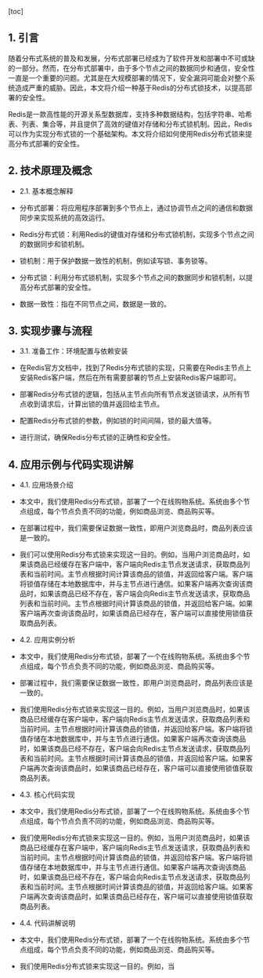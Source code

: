 
[toc]                    
                
                
## 1. 引言

随着分布式系统的普及和发展，分布式部署已经成为了软件开发和部署中不可或缺的一部分。然而，在分布式部署中，由于多个节点之间的数据同步和通信，安全性一直是一个重要的问题。尤其是在大规模部署的情况下，安全漏洞可能会对整个系统造成严重的威胁。因此，本文将介绍一种基于Redis的分布式锁技术，以提高部署的安全性。

Redis是一款高性能的开源关系型数据库，支持多种数据结构，包括字符串、哈希表、列表、集合等，并且提供了高效的键值对存储和分布式锁机制。因此，Redis可以作为实现分布式锁的一个基础架构。本文将介绍如何使用Redis分布式锁来提高分布式部署的安全性。

## 2. 技术原理及概念

- 2.1. 基本概念解释

- 分布式部署：将应用程序部署到多个节点上，通过协调节点之间的通信和数据同步来实现系统的高效运行。
- Redis分布式锁：利用Redis的键值对存储和分布式锁机制，实现多个节点之间的数据同步和锁机制。
- 锁机制：用于保护数据一致性的机制，例如读写锁、事务锁等。
- 分布式锁：利用分布式锁机制，实现多个节点之间的数据同步和锁机制，以提高分布式部署的安全性。
- 数据一致性：指在不同节点之间，数据是一致的。

## 3. 实现步骤与流程

- 3.1. 准备工作：环境配置与依赖安装

- 在Redis官方文档中，找到了Redis分布式锁的实现，只需要在Redis主节点上安装Redis客户端，然后在所有需要部署的节点上安装Redis客户端即可。
- 部署Redis分布式锁的逻辑，包括从主节点向所有节点发送锁请求，从所有节点收到请求后，计算出锁的值并返回给主节点。
- 配置Redis分布式锁的参数，例如锁的时间间隔，锁的最大值等。
- 进行测试，确保Redis分布式锁的正确性和安全性。

## 4. 应用示例与代码实现讲解

- 4.1. 应用场景介绍

- 本文中，我们使用Redis分布式锁，部署了一个在线购物系统。系统由多个节点组成，每个节点负责不同的功能，例如商品浏览、商品购买等。
- 在部署过程中，我们需要保证数据一致性，即用户浏览商品时，商品列表应该是一致的。
- 我们可以使用Redis分布式锁来实现这一目的。例如，当用户浏览商品时，如果该商品已经缓存在客户端中，客户端向Redis主节点发送请求，获取商品列表和当前时间。主节点根据时间计算该商品的锁值，并返回给客户端。客户端将锁值存储在本地数据库中，并与主节点进行通信。如果客户端再次查询该商品时，如果该商品已经不存在，客户端会向Redis主节点发送请求，获取商品列表和当前时间。主节点根据时间计算该商品的锁值，并返回给客户端。如果客户端再次查询该商品时，如果该商品已经存在，客户端可以直接使用锁值获取商品列表。
- 4.2. 应用实例分析

- 本文中，我们使用Redis分布式锁，部署了一个在线购物系统。系统由多个节点组成，每个节点负责不同的功能，例如商品浏览、商品购买等。
- 部署过程中，我们需要保证数据一致性，即用户浏览商品时，商品列表应该是一致的。
- 我们使用Redis分布式锁来实现这一目的。例如，当用户浏览商品时，如果该商品已经缓存在客户端中，客户端向Redis主节点发送请求，获取商品列表和当前时间。主节点根据时间计算该商品的锁值，并返回给客户端。客户端将锁值存储在本地数据库中，并与主节点进行通信。如果客户端再次查询该商品时，如果该商品已经不存在，客户端会向Redis主节点发送请求，获取商品列表和当前时间。主节点根据时间计算该商品的锁值，并返回给客户端。如果客户端再次查询该商品时，如果该商品已经存在，客户端可以直接使用锁值获取商品列表。
- 4.3. 核心代码实现

- 本文中，我们使用Redis分布式锁，部署了一个在线购物系统。系统由多个节点组成，每个节点负责不同的功能，例如商品浏览、商品购买等。
- 我们使用Redis分布式锁来实现这一目的。例如，当用户浏览商品时，如果该商品已经缓存在客户端中，客户端向Redis主节点发送请求，获取商品列表和当前时间。主节点根据时间计算该商品的锁值，并返回给客户端。客户端将锁值存储在本地数据库中，并与主节点进行通信。如果客户端再次查询该商品时，如果该商品已经不存在，客户端会向Redis主节点发送请求，获取商品列表和当前时间。主节点根据时间计算该商品的锁值，并返回给客户端。如果客户端再次查询该商品时，如果该商品已经存在，客户端可以直接使用锁值获取商品列表。
- 4.4. 代码讲解说明

- 本文中，我们使用Redis分布式锁，部署了一个在线购物系统。系统由多个节点组成，每个节点负责不同的功能，例如商品浏览、商品购买等。
- 我们使用Redis分布式锁来实现这一目的。例如，当

